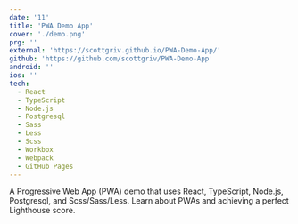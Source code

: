 ```yaml
---
date: '11'
title: 'PWA Demo App'
cover: './demo.png'
prg: ''
external: 'https://scottgriv.github.io/PWA-Demo-App/'
github: 'https://github.com/scottgriv/PWA-Demo-App'
android: ''
ios: ''
tech:
  - React
  - TypeScript
  - Node.js
  - Postgresql
  - Sass
  - Less
  - Scss
  - Workbox
  - Webpack
  - GitHub Pages
---
```


A Progressive Web App (PWA) demo that uses React, TypeScript, Node.js, Postgresql, and Scss/Sass/Less. Learn about PWAs and achieving a perfect Lighthouse score.
